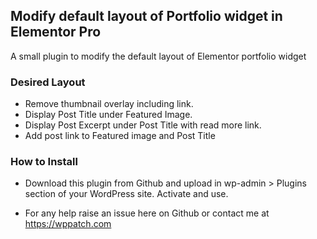 <h2>Modify default layout of Portfolio widget in Elementor Pro</h2>

A small plugin to modify the default layout of Elementor portfolio widget

<h3>Desired Layout</h3>

* Remove thumbnail overlay including link.
* Display Post Title under Featured Image.
* Display Post Excerpt under Post Title with read more link. 
* Add post link to Featured image and Post Title

<h3>How to Install </h3>

* Download this plugin from Github and upload in wp-admin > Plugins section of your WordPress site. Activate and use.

* For any help raise an issue here on Github or contact me at https://wppatch.com